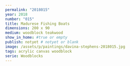 ```yaml
---
permalink: "2018015"
year: 2018
number: "015"
title: Madurese Fishing Boats
dimensions: 200 x 90
medium: woodblock teakwood
show_in_home: #true or empty
publish: notyet # notyet or blank
image: /assets/p/paintings/davina-stephens-2018015.jpg
tags: acrylic canvas woodblock
serie: Woodblocks
---
```


